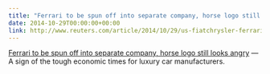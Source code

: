 ```yaml
---
title: "Ferrari to be spun off into separate company, horse logo still looks angry"
date: 2014-10-29T00:00:00+00:00
link: http://www.reuters.com/article/2014/10/29/us-fiatchrysler-ferrari-divestiture-idUSKBN0II1DB20141029
---
```

[Ferrari to be spun off into separate company, horse logo still looks angry](http://www.reuters.com/article/2014/10/29/us-fiatchrysler-ferrari-divestiture-idUSKBN0II1DB20141029) &mdash; 
  A sign of the tough economic times for luxury car manufacturers.  
